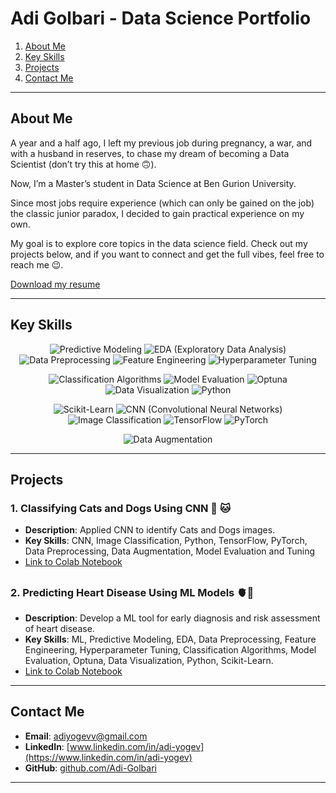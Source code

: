 # **Adi Golbari** - Data Science Portfolio



1. [About Me](#about-me)
2. [Key Skills](#key-skills)
3. [Projects](#projects)
4. [Contact Me](#contact-me)
---

## **About Me**

A year and a half ago, I left my previous job during pregnancy, a war, and with a husband in reserves, to chase my dream of becoming a Data Scientist (don’t try this at home 🙃). 

Now, I’m a Master’s student in Data Science at Ben Gurion University. 

Since most jobs require experience (which can only be gained on the job) the classic junior paradox, I decided to gain practical experience on my own.

My goal is to explore core topics in the data science field. 
Check out my projects below, and if you want to connect and get the full vibes, feel free to reach me 😉.

[Download my resume](https://github.com/adigolbari/Adi-Golbari-Portfolio/raw/main/Resume%20Adi%20Golbari.pdf)


---

## **Key Skills**

<div align="center">

![Predictive Modeling](https://img.shields.io/badge/Predictive%20Modeling-%23d5f4e6?style=flat-square)
![EDA (Exploratory Data Analysis)](https://img.shields.io/badge/EDA%20(Exploratory%20Data%20Analysis)-%2380ced6?style=flat-square)
![Data Preprocessing](https://img.shields.io/badge/Data%20Preprocessing-%23fefbd8?style=flat-square)
![Feature Engineering](https://img.shields.io/badge/Feature%20Engineering-%23618685?style=flat-square)
![Hyperparameter Tuning](https://img.shields.io/badge/Hyperparameter%20Tuning-%23d6cbd3?style=flat-square)

![Classification Algorithms](https://img.shields.io/badge/Classification%20Algorithms-%23eca1a6?style=flat-square)
![Model Evaluation](https://img.shields.io/badge/Model%20Evaluation-%23bdcebe?style=flat-square)
![Optuna](https://img.shields.io/badge/Optuna-%23ada397?style=flat-square)
![Data Visualization](https://img.shields.io/badge/Data%20Visualization-%23d5f4e6?style=flat-square)
![Python](https://img.shields.io/badge/Python-%2380ced6?style=flat-square)

![Scikit-Learn](https://img.shields.io/badge/Scikit--Learn-%23fefbd8?style=flat-square)
![CNN (Convolutional Neural Networks)](https://img.shields.io/badge/CNN%20(Convolutional%20Neural%20Networks)-%23618685?style=flat-square)
![Image Classification](https://img.shields.io/badge/Image%20Classification-%23d6cbd3?style=flat-square)
![TensorFlow](https://img.shields.io/badge/TensorFlow-%23eca1a6?style=flat-square)
![PyTorch](https://img.shields.io/badge/PyTorch-%23bdcebe?style=flat-square)

![Data Augmentation](https://img.shields.io/badge/Data%20Augmentation-%23ada397?style=flat-square)

</div>



---

## **Projects**

### **1. Classifying Cats and Dogs Using CNN** 🐶 🐱
- **Description**: Applied CNN to identify Cats and Dogs images.
- **Key Skills**: CNN, Image Classification, Python, TensorFlow, PyTorch, Data Preprocessing, Data Augmentation, Model Evaluation and Tuning
- [Link to Colab Notebook](https://colab.research.google.com/gist/adigolbari/39959fcde28478dd87abe536701a1993/cats_vs_dogs.ipynb)

##

### **2. Predicting Heart Disease Using ML Models** 🫀💉
- **Description**:  Develop a ML tool for early diagnosis and risk assessment of heart disease.
- **Key Skills**: ML, Predictive Modeling, EDA, Data Preprocessing, Feature Engineering, Hyperparameter Tuning, Classification Algorithms, Model Evaluation, Optuna, Data Visualization, Python, Scikit-Learn.
- [Link to Colab Notebook](https://colab.research.google.com/gist/adigolbari/e1530048898598d8fbc52316aaf07922/heart_disease_prediction.ipynb)





---

## **Contact Me**

- **Email**: [adiyogevv@gmail.com](mailto:adiyogevv@gmail.com)  
- **LinkedIn**: [www.linkedin.com/in/adi-yogev](https://www.linkedin.com/in/adi-yogev)  
- **GitHub**: [github.com/Adi-Golbari](https://github.com/Adi-Golbari)

---

